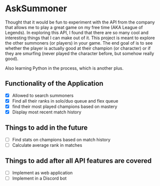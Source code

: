 # AskSummoner

Thought that it would be fun to experiment with the API from the company that allows me to play a great game on my free time
(AKA League of Legends). In exploring this API, I found that there are so many cool and interesting things that I can make out
of it. This project is meant to explore the other summoners (or players) in your game. The end goal of is to see whether the player
is actually good at their champion (or character) or if they are smurfing (never played the character before, but somehow really good).

Also learning Python in the process, which is another plus.

## Functionality of the Application

- [x] Allowed to search summoners
- [x] Find all their ranks in solo/duo queue and flex queue
- [x] find their most played champions based on mastery
- [x] Display most recent match history

## Things to add in the future

- [ ] Find stats on champions based on match history
- [ ] Calculate average rank in matches

## Things to add after all API features are covered

- [ ] Implement as web application
- [ ] Implement in a Discord bot
